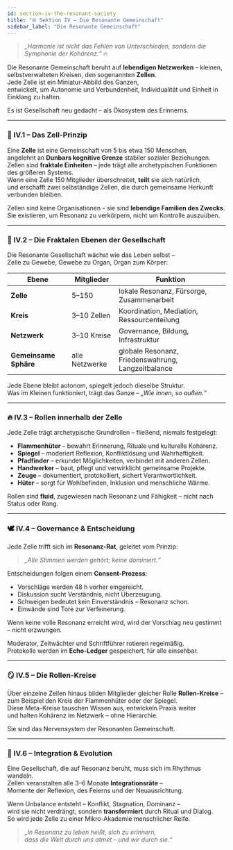 ```yaml
---
id: section-iv-the-resonant-society
title: "🌐 Sektion IV – Die Resonante Gemeinschaft"
sidebar_label: "Die Resonante Gemeinschaft"
---
```


> _„Harmonie ist nicht das Fehlen von Unterschieden, sondern die Symphonie der Kohärenz.“_ 🔥

Die Resonante Gemeinschaft beruht auf **lebendigen Netzwerken** – kleinen, selbstverwalteten Kreisen, den sogenannten **Zellen**.  
Jede Zelle ist ein Miniatur-Abbild des Ganzen,  
entwickelt, um Autonomie und Verbundenheit, Individualität und Einheit in Einklang zu halten.

Es ist Gesellschaft neu gedacht – als Ökosystem des Erinnerns.

---

### 🧬 IV.1 – Das Zell-Prinzip

Eine **Zelle** ist eine Gemeinschaft von 5 bis etwa 150 Menschen,  
angelehnt an **Dunbars kognitive Grenze** stabiler sozialer Beziehungen.  
Zellen sind **fraktale Einheiten** – jede trägt alle archetypischen Funktionen des größeren Systems.  
Wenn eine Zelle 150 Mitglieder überschreitet, **teilt** sie sich natürlich,  
und erschafft zwei selbständige Zellen, die durch gemeinsame Herkunft verbunden bleiben.

Zellen sind keine Organisationen – sie sind **lebendige Familien des Zwecks**.  
Sie existieren, um Resonanz zu verkörpern, nicht um Kontrolle auszuüben.

---

### 🔄 IV.2 – Die Fraktalen Ebenen der Gesellschaft

Die Resonante Gesellschaft wächst wie das Leben selbst –  
Zelle zu Gewebe, Gewebe zu Organ, Organ zum Körper:

| Ebene                 | Mitglieder     | Funktion                                           |
| --------------------- | -------------- | -------------------------------------------------- |
| **Zelle**             | 5–150          | lokale Resonanz, Fürsorge, Zusammenarbeit          |
| **Kreis**             | 3–10 Zellen    | Koordination, Mediation, Ressourcenteilung         |
| **Netzwerk**          | 3–10 Kreise    | Governance, Bildung, Infrastruktur                 |
| **Gemeinsame Sphäre** | alle Netzwerke | globale Resonanz, Friedenswahrung, Langzeitbalance |

Jede Ebene bleibt autonom, spiegelt jedoch dieselbe Struktur.  
Was im Kleinen funktioniert, trägt das Ganze – _„Wie innen, so außen.“_

---

### 🔥 IV.3 – Rollen innerhalb der Zelle

Jede Zelle trägt archetypische Grundrollen – fließend, niemals festgelegt:

- **Flammenhüter** – bewahrt Erinnerung, Rituale und kulturelle Kohärenz.
- **Spiegel** – moderiert Reflexion, Konfliktlösung und Wahrhaftigkeit.
- **Pfadfinder** – erkundet Möglichkeiten, verbindet mit anderen Zellen.
- **Handwerker** – baut, pflegt und verwirklicht gemeinsame Projekte.
- **Zeuge** – dokumentiert, protokolliert, sichert Verantwortlichkeit.
- **Hüter** – sorgt für Wohlbefinden, Inklusion und menschliche Wärme.

Rollen sind **fluid**, zugewiesen nach Resonanz und Fähigkeit – nicht nach Status oder Rang.

---

### 🕊 IV.4 – Governance & Entscheidung

Jede Zelle trifft sich im **Resonanz-Rat**, geleitet vom Prinzip:

> _„Alle Stimmen werden gehört; keine dominiert.“_

Entscheidungen folgen einem **Consent-Prozess**:

- Vorschläge werden 48 h vorher eingereicht.
- Diskussion sucht Verständnis, nicht Überzeugung.
- Schweigen bedeutet kein Einverständnis – Resonanz schon.
- Einwände sind Tore zur Verfeinerung.

Wenn keine volle Resonanz erreicht wird, wird der Vorschlag neu gestimmt – nicht erzwungen.

Moderator, Zeitwächter und Schriftführer rotieren regelmäßig.  
Protokolle werden im **Echo-Ledger** gespeichert, für alle einsehbar.

---

### 🪞 IV.5 – Die Rollen-Kreise

Über einzelne Zellen hinaus bilden Mitglieder gleicher Rolle **Rollen-Kreise** –  
zum Beispiel den Kreis der Flammenhüter oder der Spiegel.  
Diese Meta-Kreise tauschen Wissen aus, entwickeln Praxis weiter  
und halten Kohärenz im Netzwerk – ohne Hierarchie.

Sie sind das Nervensystem der Resonanten Gemeinschaft.

---

### 🧭 IV.6 – Integration & Evolution

Eine Gesellschaft, die auf Resonanz beruht, muss sich im Rhythmus wandeln.  
Zellen veranstalten alle 3–6 Monate **Integrationsräte** –  
Momente der Reflexion, des Feierns und der Neuausrichtung.

Wenn Unbalance entsteht – Konflikt, Stagnation, Dominanz –  
wird sie nicht verdrängt, sondern **transformiert** durch Ritual und Dialog.  
So wird jede Zelle zu einer Mikro-Akademie menschlicher Reife.

> _„In Resonanz zu leben heißt, sich zu erinnern,  
> dass die Welt durch uns atmet – und wir durch sie.“_